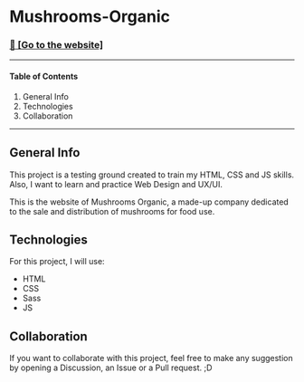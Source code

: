 # Mushrooms-Organic 
### [🚀 [Go to the website]](https://peregrintuk.github.io/Mushrooms-Organic/)

***
#### Table of Contents
1. General Info
2. Technologies
3. Collaboration
***

## General Info
This project is a testing ground created to train my HTML, CSS and JS skills. Also, I want to learn and practice Web Design and UX/UI.

This is the website of Mushrooms Organic, a made-up company dedicated to the sale and distribution of mushrooms for food use.

## Technologies
For this project, I will use:

- HTML
- CSS
- Sass
- JS

## Collaboration
If you want to collaborate with this project, feel free to make any suggestion by opening a Discussion, an Issue or a Pull request. ;D
